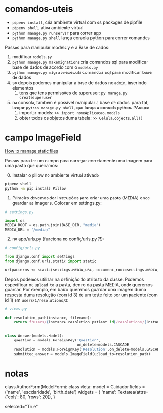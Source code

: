 # comandos-uteis

* `pipenv install`, cria ambiente virtual com os packages de pipfile
* `pipenv shell`, ativa ambiente virtual
* `python manage.py runserver` para correr app
* `python manage.py shell` lança consola python para correr comandos


Passos para manipular models.y e a Base de dados:
1. modificar `models.py`
1. `python manage.py makemigrations` cria comandos sql para modificar base de dados de acordo com o `models.py` 
1. `python manage.py migrate` executa comandos sql para modificar base de dados 
1. só depois podemos manipular a base de dados no `admin`, inserindo elementos
    1. tens que tens permissões de superuser: `py manage.py createsuperuser` 
1. na consola, tambem é possivel manipular a base de dados. para tal, lançar `python manage.py shell`, que lança a consola python. PAssps:
    1. importar models: `>> import nomeAplicacao.models`
    1. obter todos os objetos duma tabela: `>> Celula.objects.all()`



# campo ImageField

[How to manage static files](https://docs.djangoproject.com/en/4.0/howto/static-files/)

Passos para ter um campo para carregar corretamente uma imagem para uma pasta que queiramos:

0. Instalar o pillow no ambiente virtual ativado

```bash
pipenv shell
python -m pip install Pillow
```

1. Primeiro devemos dar instruções para criar uma pasta (MEDIA) onde guardar as imagens. Colocar em settings.py:

```Python
# settings.py

import os
MEDIA_ROOT = os.path.join(BASE_DIR, "media")
MEDIA_URL = "/media/"
```

2. no app/urls.py   (funciona no config/urls.py ?!): 

```Python
# config/urls.py

from django.conf import settings
from django.conf.urls.static import static

urlpatterns += static(settings.MEDIA_URL, document_root=settings.MEDIA_ROOT)
```

Depois podemos utilizar na definição do atributo da classe. Podemos especificar  no `upload_to` a pasta, dentro da pasta MEDIA, onde queremos guardar. Por exemplo, em baixo queremos guardar uma imagem duma resposta duma resolução (com id 3) de um teste feito por um paciente (com id 1) em `users/1/resolutions/3`:

```Python
# views.py

def resolution_path(instance, filename):
    return f'users/{instance.resolution.patient.id}/resolutions/{instance.resolution.id}'
    
    
class Answer(models.Model):
    question = models.ForeignKey('Question',
                                 on_delete=models.CASCADE)
    resolution = models.ForeignKey('Resolution',on_delete=models.CASCADE)
    submitted_answer = models.ImageField(upload_to=resolution_path)
```


# notas


class AuthorForm(ModelForm):
    class Meta:
        model = Cuidador
        fields = ('name', 'escolaridade', 'birth_date')
        widgets = {
            'name': Textarea(attrs={'cols': 80, 'rows': 20}),
        }
        
        
        
 selected="True"
